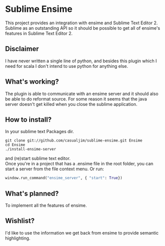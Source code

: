 # Sublime Ensime

This project provides an integration with ensime and Sublime Text Editor 2.
Sublime as an outstanding API so it should be possible to get all of ensime's features in Sublime Text Editor 2.

## Disclaimer

I have never written a single line of python, and besides this plugin which I need for scala I don't intend to use python for anything else.

## What's working?
The plugin is able to communicate with an ensime server and it should also be able to do reformat source. 
For some reason it seems that the java server doesn't get killed when you close the sublime application.

## How to install?

In your sublime text Packages dir.  

```
git clone git://github.com/casualjim/sublime-ensime.git Ensime
cd Ensime
./install-ensime-server
```

and (re)start sublime text editor.  
Once you're in a project that has a .ensime file in the root folder, you can start a server from the file context menu. Or run:

```python
window.run_command("ensime_server", { "start": True})
```

## What's planned?
To implement all the features of ensime.

## Wishlist?
I'd like to use the information we get back from ensime to provide semantic highlighting.
